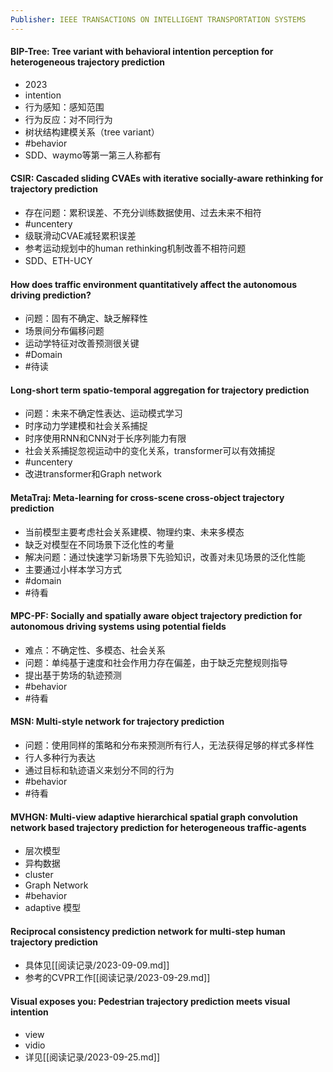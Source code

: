 ```yaml
---
Publisher: IEEE TRANSACTIONS ON INTELLIGENT TRANSPORTATION SYSTEMS
---
```

#### BIP-Tree: Tree variant with behavioral intention perception for heterogeneous trajectory prediction

+ 2023
+ intention 
+ 行为感知：感知范围
+ 行为反应：对不同行为
+ 树状结构建模关系（tree variant）
+ #behavior
+ SDD、waymo等第一第三人称都有

#### CSIR: Cascaded sliding CVAEs with iterative socially-aware rethinking for trajectory prediction

+ 存在问题：累积误差、不充分训练数据使用、过去未来不相符
+ #uncentery
+ 级联滑动CVAE减轻累积误差
+ 参考运动规划中的human rethinking机制改善不相符问题
+ SDD、ETH-UCY

#### How does traffic environment quantitatively affect the autonomous driving prediction?

+ 问题：固有不确定、缺乏解释性
+ 场景间分布偏移问题
+ 运动学特征对改善预测很关键
+ #Domain 
+ #待读

#### Long-short term spatio-temporal aggregation for trajectory prediction

+ 问题：未来不确定性表达、运动模式学习
+ 时序动力学建模和社会关系捕捉
+ 时序使用RNN和CNN对于长序列能力有限
+ 社会关系捕捉忽视运动中的变化关系，transformer可以有效捕捉
+ #uncentery 
+ 改进transformer和Graph network

#### MetaTraj: Meta-learning for cross-scene cross-object trajectory prediction

+ 当前模型主要考虑社会关系建模、物理约束、未来多模态
+ 缺乏对模型在不同场景下泛化性的考量
+ 解决问题：通过快速学习新场景下先验知识，改善对未见场景的泛化性能
+ 主要通过小样本学习方式
+ #domain
+ #待看

#### MPC-PF: Socially and spatially aware object trajectory prediction for autonomous driving systems using potential fields

+ 难点：不确定性、多模态、社会关系
+ 问题：单纯基于速度和社会作用力存在偏差，由于缺乏完整规则指导
+ 提出基于势场的轨迹预测
+ #behavior
+ #待看

#### MSN: Multi-style network for trajectory prediction

+ 问题：使用同样的策略和分布来预测所有行人，无法获得足够的样式多样性
+ 行人多种行为表达
+ 通过目标和轨迹语义来划分不同的行为
+ #behavior
+ #待看 

#### MVHGN: Multi-view adaptive hierarchical spatial graph convolution network based trajectory prediction for heterogeneous traffic-agents

+ 层次模型
+ 异构数据
+ cluster
+ Graph Network
+ #behavior 
+ adaptive 模型

#### Reciprocal consistency prediction network for multi-step human trajectory prediction

+ 具体见[[阅读记录/2023-09-09.md]]
+ 参考的CVPR工作[[阅读记录/2023-09-29.md]]

#### Visual exposes you: Pedestrian trajectory prediction meets visual intention

+ view
+ vidio
+ 详见[[阅读记录/2023-09-25.md]]
